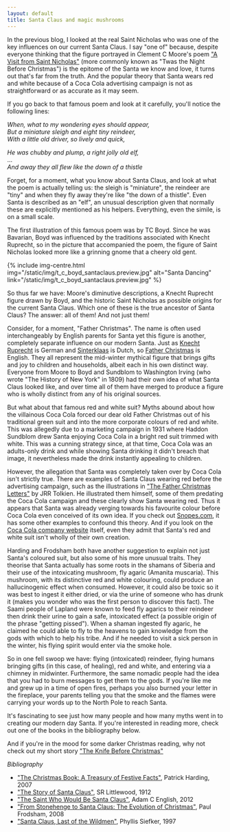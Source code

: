 ```yaml
---
layout: default
title: Santa Claus and magic mushrooms
---
```


In the previous blog, I looked at the real Saint Nicholas who was one of the key influences on our current Santa Claus. I say "one of" because, despite everyone thinking that the figure portrayed in Clement C Moore's poem ["A Visit from Saint Nicholas"]( https://www.poets.org/poetsorg/poem/visit-st-nicholas) (more commonly known as "Twas the Night Before Christmas") is the epitome of the Santa we know and love, it turns out that's far from the truth. And the popular theory that Santa wears red and white because of a Coca Cola advertising campaign is not as straightforward or as accurate as it may seem.

If you go back to that famous poem and look at it carefully, you'll notice the following lines:

*When, what to my wondering eyes should appear,*  
*But a miniature sleigh and eight tiny reindeer,*  
*With a little old driver, so lively and quick,*

*He was chubby and plump, a right jolly old elf,*  
...  
*And away they all flew like the down of a thistle*

Forget, for a moment, what you know about Santa Claus, and look at what the poem is actually telling us: the sleigh is "miniature", the reindeer are "tiny" and when they fly away they're like "the down of a thistle". Even Santa is described as an "elf", an unusual description given that normally these are explicitly mentioned as his helpers. Everything, even the simile, is on a small scale.

The first illustration of this famous poem was by TC Boyd. Since he was Bavarian, Boyd was influenced by the traditions associated with Knecht Ruprecht, so in the picture that accompanied the poem, the figure of Saint Nicholas looked more like a grinning gnome that a cheery old gent.

{% include img-centre.html 
    img="/static/img/t_c_boyd_santaclaus.preview.jpg" 
    alt="Santa Dancing"
    link="/static/img/t_c_boyd_santaclaus.preview.jpg" 
%}

So thus far we have: Moore's diminutive descriptions, a Knecht Ruprecht figure drawn by Boyd, and the historic Saint Nicholas as possible origins for the current Santa Claus. Which one of these is the true ancestor of Santa Claus? The answer: all of them! And not just them!

Consider, for a moment, "Father Christmas". The name is often used interchangeably by English parents for Santa yet this figure is another, completely separate influence on our modern Santa. Just as [Knecht Ruprecht]( https://en.wikipedia.org/wiki/Knecht_Ruprecht) is German and [Sinterklaas]( https://en.wikipedia.org/wiki/Sinterklaas) is Dutch, so [Father Christmas]( https://en.wikipedia.org/wiki/Father_Christmas) is English. They all represent the mid-winter mythical figure that brings gifts and joy to children and households, albeit each in his own distinct way. Everyone from Moore to Boyd and Sundblom to Washington Irving (who wrote "The History of New York" in 1809) had their own idea of what Santa Claus looked like, and over time all of them have merged to produce a figure who is wholly distinct from any of his original sources.

But what about that famous red and white suit? Myths abound about how the villainous Coca Cola forced our dear old Father Christmas out of his traditional green suit and into the more corporate colours of red and white. This was allegedly due to a marketing campaign in 1931 where Haddon Sundblom drew Santa enjoying Coca Cola in a bright red suit trimmed with white. This was a cunning strategy since, at that time, Coca Cola was an adults-only drink and while showing Santa drinking it didn't breach that image, it nevertheless made the drink instantly appealing to children.

However, the allegation that Santa was completely taken over by Coca Cola isn't strictly true. There are examples of Santa Claus wearing red before the advertising campaign, such as the illustrations in ["The Father Christmas Letters"]( https://en.wikipedia.org/wiki/The_Father_Christmas_Letters) by JRR Tolkien. He illustrated them himself, some of them predating the Coca Cola campaign and these clearly show Santa wearing red. Thus it appears that Santa was already verging towards his favourite colour before Coca Cola even conceived of its own idea. If you check out [Snopes.com](http://www.snopes.com/holidays/christmas/santa/cocacola.asp), it has some other examples to confound this theory. And if you look on the [Coca Cola company website](http://www.coca-colacompany.com/stories/coke-lore-santa-claus/) itself, even they admit that Santa's red and white suit isn't wholly of their own creation.

Harding and Frodsham both have another suggestion to explain not just Santa's coloured suit, but also some of his more unusual traits. They theorise that Santa actually has some roots in the shamans of Siberia and their use of the intoxicating mushroom, fly agaric (Amanita muscaria). This mushroom, with its distinctive red and white colouring, could produce an hallucinogenic effect when consumed. However, it could also be toxic so it was best to ingest it either dried, or via the urine of someone who has drunk it (makes you wonder who was the first person to discover this fact). The Saami people of Lapland were known to feed fly agarics to their reindeer then drink their urine to gain a safe, intoxicated effect (a possible origin of the phrase "getting pissed"). When a shaman ingested fly agaric, he claimed he could able to fly to the heavens to gain knowledge from the gods with which to help his tribe. And if he needed to visit a sick person in the winter, his flying spirit would enter via the smoke hole.

So in one fell swoop we have: flying (intoxicated) reindeer, flying humans bringing gifts (in this case, of healing), red and white, and entering via a chimney in midwinter. Furthermore, the same nomadic people had the idea that you had to burn messages to get them to the gods. If you're like me and grew up in a time of open fires, perhaps you also burned your letter in the fireplace, your parents telling you that the smoke and the flames were carrying your words up to the North Pole to reach Santa.

It's fascinating to see just how many people and how many myths went in to creating our modern day Santa. If you're interested in reading more, check out one of the books in the bibliography below.

And if you're in the mood for some darker Christmas reading, why not check out my short story ["The Knife Before Christmas"](http://www.amazon.co.uk/The-Knife-Before-Christmas-Charlotte-ebook/dp/B0183M0YP2/ref=zg_bs_5346593031_3)

*Bibliography*

 * ["The Christmas Book: A Treasury of Festive Facts"](http://www.amazon.co.uk/Christmas-Book-Treasury-Festive-Facts/dp/1844544869/ref=sr_1_1?ie=UTF8&qid=1449921720&sr=8-1&keywords=the+christmas+book+harding), Patrick Harding, 2007
 * ["The Story of Santa Claus"](https://capitadiscovery.co.uk/leeds/items/524968?query=the+story+of+santa+claus&resultsUri=items%3Fquery%3Dthe%2Bstory%2Bof%2Bsanta%2Bclaus), SR Littlewood, 1912
 * ["The Saint Who Would Be Santa Claus"](http://www.amazon.co.uk/SAINT-WHO-WOULD-SANTA-CLAUS/dp/1602586349/ref=sr_1_1?ie=UTF8&qid=1449921862&sr=8-1&keywords=The+saint+who+would+be+santa+claus), Adam C English, 2012
 * ["From Stonehenge to Santa Claus: The Evolution of Christmas"](http://www.amazon.co.uk/Stonehenge-Santa-Claus-Evolution-Christmas/dp/0752448188/ref=sr_1_1?ie=UTF8&qid=1449921890&sr=8-1&keywords=stonehenge+santa+claus), Paul Frodsham, 2008
 * ["Santa Claus, Last of the Wildmen"](https://capitadiscovery.co.uk/leeds/items/426116?query=title%3A%28Santa+Claus%2C+last+of+the+wild+men%3A+the+origins+and+evolution+of+Saint+Nicholas%2C+spanning+50%2C000+years%29&resultsUri=items%3Fquery%3Dtitle%253A%2528Santa%2BClaus%252C%2Blast%2Bof%2Bthe%2Bwild%2Bmen%253A%2Bthe%2Borigins%2Band%2Bevolution%2Bof%2BSaint%2BNicholas%252C%2Bspanning%2B50%252C000%2Byears%2529), Phyllis Siefker, 1997
